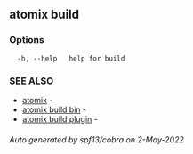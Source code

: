 ## atomix build



### Options

```
  -h, --help   help for build
```

### SEE ALSO

* [atomix](atomix.md)	 - 
* [atomix build bin](atomix_build_bin.md)	 - 
* [atomix build plugin](atomix_build_plugin.md)	 - 

###### Auto generated by spf13/cobra on 2-May-2022
